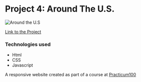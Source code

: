 # Project 4: Around The U.S.

![Around the U.S](https://drive.google.com/uc?export=view&id=1D-vShPUTUgGRGSA4vIXw5DJDfqmqWaIU)

[Link to the Project](https://xmspix.github.io/web_project_4/)

### Technologies used

- Html
- CSS
- Javascript

A responsive website created as part of a course at [Practicum100](https://practicum.yandex.com/web/)
